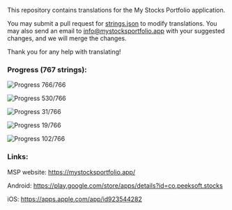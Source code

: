 This repository contains translations for the My Stocks Portfolio application.

You may submit a pull request for [strings.json](https://github.com/mystocksportfolio/translations/blob/main/strings.json) to modify translations. You may also send an email to info@mystocksportfolio.app with your suggested changes, and we will merge the changes.

Thank you for any help with translating!



### Progress (767 strings):

![Progress](https://progress-bar.dev/100?title=en&width=120) 766/766

![Progress](https://progress-bar.dev/69?title=fr&width=120) 530/766

![Progress](https://progress-bar.dev/4?title=de&width=120) 31/766

![Progress](https://progress-bar.dev/2?title=zh&width=120) 19/766

![Progress](https://progress-bar.dev/13?title=zh-Hant-TW&width=120) 102/766



### Links:

MSP website: https://mystocksportfolio.app/

Android: https://play.google.com/store/apps/details?id=co.peeksoft.stocks

iOS: https://apps.apple.com/app/id923544282
